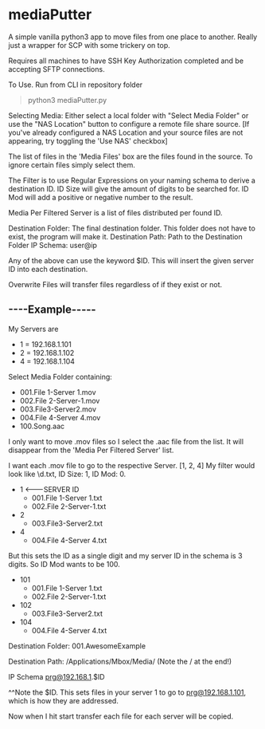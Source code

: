 # mediaPutter
A simple vanilla python3 app to move files from one place to another. Really just a wrapper for SCP with some trickery on top.

Requires all machines to have SSH Key Authorization completed and be accepting SFTP connections. 

To Use. Run from CLI in repository folder
> python3 mediaPutter.py

Selecting Media:
Either select a local folder with "Select Media Folder" or use the "NAS Location" button to configure a remote file share source.
[If you've already configured a NAS Location and your source files are not appearing, try toggling the 'Use NAS' checkbox]

The list of files in the 'Media Files' box are the files found in the source. To ignore certain files simply select them.

The Filter is to use Regular Expressions on your naming schema to derive a destination ID. 
ID Size will give the amount of digits to be searched for. 
ID Mod will add a positive or negative number to the result.

Media Per Filtered Server is a list of files distributed per found ID.

Destination Folder: The final destination folder. This folder does not have to exist, the program will make it.
Destination Path: Path to the Destination Folder
IP Schema: user@ip

Any of the above can use the keyword $ID. This will insert the given server ID into each destination. 

Overwrite Files will transfer files regardless of if they exist or not.

## ----Example-----

My Servers are 
- 1 = 192.168.1.101 
- 2 = 192.168.1.102
- 4 = 192.168.1.104

Select Media Folder containing:
- 001.File 1-Server 1.mov
- 002.File 2-Server-1.mov
- 003.File3-Server2.mov
- 004.File 4-Server 4.mov
- 100.Song.aac

I only want to move .mov files so I select the .aac file from the list. It will disappear from the 'Media Per Filtered Server' list.

I want each .mov file to go to the respective Server. [1, 2, 4]
My filter would look like \d.txt, ID Size: 1, ID Mod: 0.

* 1 <---SERVER ID
    - 001.File 1-Server 1.txt 
    - 002.File 2-Server-1.txt
* 2
    - 003.File3-Server2.txt
* 4
    - 004.File 4-Server 4.txt

But this sets the ID as a single digit and my server ID in the schema is 3 digits. So ID Mod wants to be 100.
* 101
    - 001.File 1-Server 1.txt
    - 002.File 2-Server-1.txt
* 102
   - 003.File3-Server2.txt
* 104
    - 004.File 4-Server 4.txt

Destination Folder: 001.AwesomeExample

Destination Path: /Applications/Mbox/Media/ (Note the / at the end!)

IP Schema prg@192.168.1.$ID

^^Note the $ID. This sets files in your server 1 to go to prg@192.168.1.101, which is how they are addressed.

Now when I hit start transfer each file for each server will be copied.
